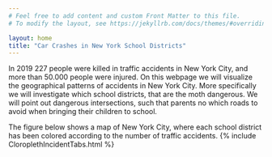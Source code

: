 ```yaml
---
# Feel free to add content and custom Front Matter to this file.
# To modify the layout, see https://jekyllrb.com/docs/themes/#overriding-theme-defaults

layout: home
title: "Car Crashes in New York School Districts"
---
```

In 2019 227 people were killed in traffic accidents in New York City, and more than 50.000 people were injured. On this webpage we will visualize the geographical patterns of accidents in New York City. More specifically we will investigate which school districts, that are the moth dangerous. We will point out dangerous intersections, such that parents no which roads to avoid when bringing their children to school.

The figure below shows a map of New York City, where each school district has been colored according to the number of traffic accidents.
{% include CloroplethIncidentTabs.html %}
